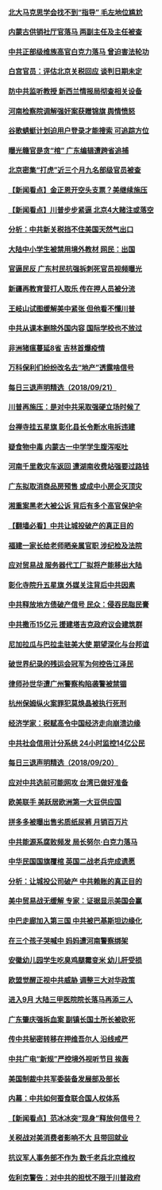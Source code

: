#### [北大马克思学会找不到“指导” 毛左地位尴尬](../pages/nsc413/n10732368.md) 

#### [内蒙古供销社厅官落马 两副主任及主任被查](../pages/nsc413/n10732448.md) 

#### [中共正部级维族高官白克力落马 曾迫害法轮功](../pages/nsc413/n10732219.md) 

#### [白宫官员：评估北京关税回应 谈判日期未定](../pages/nsc413/n10732299.md) 

#### [防中共监听教授 新西兰情报局彻查相关设备](../pages/nsc413/n10732431.md) 

#### [河南检察院调解强奸案获赠锦旗 舆情愤怒](../pages/nsc413/n10732273.md) 

#### [谷歌蜻蜓计划迫用户登录才能搜索 可追踪方位](../pages/nsc413/n10732263.md) 

#### [曝光赣官是贪“棺” 广东编辑遭跨省追捕](../pages/nsc413/n10732214.md) 

#### [北京密集“打虎”近三个月九名部级官员被查](../pages/nsc413/n10731811.md) 

#### [【新闻看点】金正恩开空头支票？美继续施压](../pages/nsc413/n10732173.md) 

#### [【新闻看点】川普步步紧逼 北京4大赌注或落空](../pages/nsc413/n10731891.md) 

#### [分析：中共新关税挡不住美国天然气出口](../pages/nsc413/n10731853.md) 

#### [大陆中小学生被禁用境外教材 网民：出国](../pages/nsc413/n10731871.md) 

#### [官逼民反 广东村民抗强拆刺死官员视频曝光](../pages/nsc413/n10731694.md) 

#### [新疆再教育营打人取乐 传在押人员被分流](../pages/nsc413/n10731754.md) 

#### [王岐山试图缓解美中紧张 但他看不懂川普](../pages/nsc413/n10731926.md) 

#### [中共从课本删除外国内容 国际学校也不放过](../pages/nsc413/n10732119.md) 

#### [非洲猪瘟蔓延8省 吉林首爆疫情](../pages/nsc413/n10731829.md) 

#### [万科保利们纷纷改名去“地产”透露啥信号](../pages/nsc413/n10731822.md) 

#### [每日三退声明精选（2018/09/21）](../pages/nsc413/n10731999.md) 

#### [川普再施压：是对中共采取强硬立场时候了](../pages/nsc413/n10731722.md) 

#### [台禅寺挂五星旗 彰化县长令断水电拆违建](../pages/nsc413/n10730285.md) 

#### [疑食物中毒 内蒙古一中学学生腹泻呕吐](../pages/nsc413/n10731513.md) 

#### [河南千里救灾车返回 遭湖南收费站强要过路钱](../pages/nsc413/n10724889.md) 

#### [广东拟取消商品房预售 或成中小房企灭顶灾](../pages/nsc413/n10731196.md) 

#### [湘重案黑老大被公诉 背后有多个高官保护伞](../pages/nsc413/n10731303.md) 

#### [【翻墙必看】中共让城投破产的真正目的](../pages/nsc413/n10730568.md) 

#### [福建一家长给老师晒亲属官职 涉纪检及法院](../pages/nsc413/n10731210.md) 

#### [应对贸易战 服务器代工厂拟将产能移出大陆](../pages/nsc413/n10730505.md) 

#### [彰化寺院升五星旗 外媒关注背后中共因素](../pages/nsc413/n10727429.md) 

#### [中共释放地方债破产信号 民众：侵吞民脂民膏](../pages/nsc413/n10731160.md) 

#### [中共撒币15亿元 援建塔吉克政府议会建筑群](../pages/nsc413/n10730599.md) 

#### [尼加拉瓜与巴拉圭驻美大使 期望深化与台邦谊](../pages/nsc413/n10730943.md) 

#### [破世界纪录的残运会冠军为何控告江泽民](../pages/nsc413/n10714336.md) 

#### [律师孙世华遭广州警察构陷袭警被禁锢](../pages/nsc413/n10730573.md) 

#### [杭州保姆纵火案罪犯莫焕晶被执行死刑](../pages/nsc413/n10730548.md) 

#### [经济学家：税赋高令中国经济走向崩溃边缘](../pages/nsc413/n10729828.md) 

#### [中共社会信用计分系统 24小时监控14亿公民](../pages/nsc413/n10730337.md) 

#### [每日三退声明精选（2018/09/20）](../pages/nsc413/n10730382.md) 

#### [应对中共选前可能网攻 台湾已做好准备](../pages/nsc413/n10730269.md) 

#### [欧美联手 美跃居欧洲第一大豆供应国](../pages/nsc413/n10729227.md) 

#### [拼多多被曝出售劣质纸尿裤 月销百万片](../pages/nsc413/n10729964.md) 

#### [中共能源系腐败频发 局长努尔‧白克力落马](../pages/nsc413/n10729999.md) 

#### [中华民国国旗覆棺 英国二战老兵完成遗愿](../pages/nsc413/n10730131.md) 

#### [分析：让城投公司破产 中共赖账的真正目的](../pages/nsc413/n10729806.md) 

#### [美中贸易战无缓解 专家：证据显示美国会赢](../pages/nsc413/n10729915.md) 

#### [中巴走廊加入第三国 中共被巴基斯坦边缘化](../pages/nsc413/n10729111.md) 

#### [在三个孩子哭喊中 妈妈遭河南警察绑架](../pages/nsc413/n10728678.md) 

#### [安徽幼儿园学生吃臭鸡腿霉变米 幼儿肝受损](../pages/nsc413/n10729697.md) 

#### [欧盟觉醒正视中共威胁 调整三大对华政策](../pages/nsc413/n10729769.md) 

#### [进入9月 大陆三甲医院院长落马再添三人](../pages/nsc413/n10729702.md) 

#### [广东肇庆强拆血案 副镇长国土所长被砍死](../pages/nsc413/n10729503.md) 

#### [传中共秘密转移在押维吾尔人 沿线戒严](../pages/nsc413/n10729577.md) 

#### [中共广电“新规”严控境外视听节目 挨轰](../pages/nsc413/n10729114.md) 

#### [美国制裁中共军委装备发展部及部长](../pages/nsc413/n10728984.md) 

#### [内幕：中共如何蚕食联合国人权体系](../pages/nsc413/n10726616.md) 

#### [【新闻看点】范冰冰突“现身”释放何信号？](../pages/nsc413/n10729288.md) 

#### [关税战对美消费者影响不大 且带回就业](../pages/nsc413/n10729313.md) 

#### [抗议军人事务部不作为 数千老兵北京维权](../pages/nsc413/n10729157.md) 

#### [佐利克警告：对中共的担忧不限于川普政府](../pages/nsc413/n10729251.md) 

